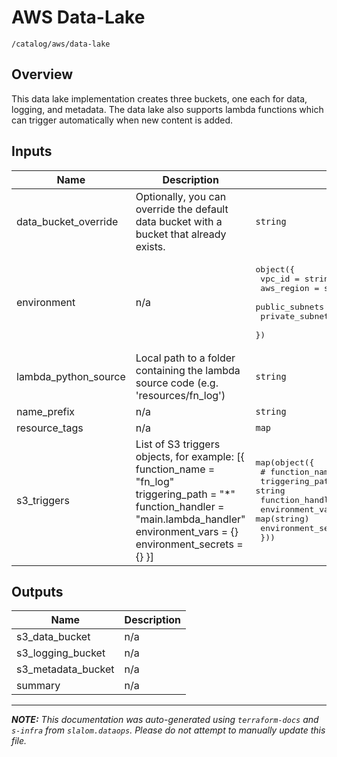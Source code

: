 
# AWS Data-Lake

`/catalog/aws/data-lake`

## Overview


This data lake implementation creates three buckets, one each for data, logging, and metadata. The data lake also supports lambda functions which can
trigger automatically when new content is added.

## Inputs

| Name | Description | Type | Default | Required |
|------|-------------|------|---------|:-----:|
| data\_bucket\_override | Optionally, you can override the default data bucket with a bucket that already exists. | `string` | n/a | yes |
| environment | n/a | <pre>object({<br>    vpc_id          = string<br>    aws_region      = string<br>    public_subnets  = list(string)<br>    private_subnets = list(string)<br>  })</pre> | n/a | yes |
| lambda\_python\_source | Local path to a folder containing the lambda source code (e.g. 'resources/fn\_log') | `string` | n/a | yes |
| name\_prefix | n/a | `string` | n/a | yes |
| resource\_tags | n/a | `map` | `{}` | no |
| s3\_triggers | List of S3 triggers objects, for example: [{   function\_name       = "fn\_log"   triggering\_path     = "\*"   function\_handler    = "main.lambda\_handler"   environment\_vars    = {}   environment\_secrets = {} }] | <pre>map(object({<br>    # function_name       = string<br>    triggering_path     = string<br>    function_handler    = string<br>    environment_vars    = map(string)<br>    environment_secrets = map(string)<br>  }))</pre> | `{}` | no |

## Outputs

| Name | Description |
|------|-------------|
| s3\_data\_bucket | n/a |
| s3\_logging\_bucket | n/a |
| s3\_metadata\_bucket | n/a |
| summary | n/a |

---------------------

_**NOTE:** This documentation was auto-generated using
`terraform-docs` and `s-infra` from `slalom.dataops`.
Please do not attempt to manually update this file._
